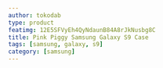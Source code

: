 ```yaml
---
author: tokodab
type: product
featimg: 12E5SFVyEh4QyNdaunB84A8rJkNusbg8C
title: Pink Piggy Samsung Galaxy S9 Case
tags: [samsung, galaxy, s9]
category: [samsung]
---
```

